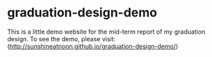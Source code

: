 # graduation-design-demo
This is a little demo website for the mid-term report of my graduation design.
To see the demo, please visit: (http://sunshineatnoon.github.io/graduation-design-demo/)
